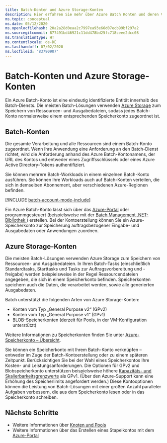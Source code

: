 ```yaml
---
title: Batch-Konten und Azure Storage-Konten
description: Hier erfahren Sie mehr über Azure Batch Konten und deren Verwendung in der Entwicklung.
ms.topic: conceptual
ms.date: 05/12/2020
ms.openlocfilehash: 20a2a28d0eaa2c7997ea93e66d07ecb99bf297a2
ms.sourcegitcommit: 877491bd46921c11dd478bd25fc718ceee2dcc08
ms.translationtype: HT
ms.contentlocale: de-DE
ms.lasthandoff: 07/02/2020
ms.locfileid: "83790907"
---
```

# <a name="batch-accounts-and-azure-storage-accounts"></a>Batch-Konten und Azure Storage-Konten

Ein Azure Batch-Konto ist eine eindeutig identifizierte Entität innerhalb des Batch-Diensts. Die meisten Batch-Lösungen verwenden [Azure Storage](../storage/index.yml) zum Speichern von Ressourcen- und Ausgabedateien, sodass jedes Batch-Konto normalerweise einem entsprechenden Speicherkonto zugeordnet ist.

## <a name="batch-accounts"></a>Batch-Konten

Die gesamte Verarbeitung und alle Ressourcen sind einem Batch-Konto zugeordnet. Wenn Ihre Anwendung eine Anforderung an den Batch-Dienst richtet, wird die Anforderung anhand des Azure Batch-Kontonamens, der URL des Kontos und entweder eines Zugriffsschlüssels oder eines Azure Active Directory-Tokens authentifiziert.

Sie können mehrere Batch-Workloads in einem einzelnen Batch-Konto ausführen. Sie können Ihre Workloads auch auf Batch-Konten verteilen, die sich in demselben Abonnement, aber verschiedenen Azure-Regionen befinden.

[!INCLUDE [batch-account-mode-include](../../includes/batch-account-mode-include.md)]

Ein Azure Batch-Konto lässt sich über das [Azure-Portal](batch-account-create-portal.md) oder programmgesteuert (beispielsweise mit der [Batch Management .NET-Bibliothek ](batch-management-dotnet.md)) erstellen. Bei der Kontoerstellung können Sie ein Azure-Speicherkonto zur Speicherung auftragsbezogener Eingabe- und Ausgabedaten oder Anwendungen zuordnen.

## <a name="azure-storage-accounts"></a>Azure Storage-Konten

Die meisten Batch-Lösungen verwenden Azure Storage zum Speichern von Ressourcen- und Ausgabedateien. In Ihren Batch-Tasks (einschließlich Standardtasks, Starttasks und Tasks zur Auftragsvorbereitung und -freigabe) werden beispielsweise in der Regel Ressourcendateien angegeben, die sich in einem Speicherkonto befinden. Speicherkonten speichern auch die Daten, die verarbeitet werden, sowie alle generierten Ausgabedaten.

Batch unterstützt die folgenden Arten von Azure Storage-Konten:

- Konten vom Typ „General Purpose v2“ (GPv2)
- Konten vom Typ „General Purpose v1“ (GPv1)
- BLOB-Speicherkonten (derzeit für Pools, in der VM-Konfiguration unterstützt)

Weitere Informationen zu Speicherkonten finden Sie unter [Azure-Speicherkonto – Übersicht](../storage/common/storage-account-overview.md).

Sie können ein Speicherkonto mit Ihrem Batch-Konto verknüpfen – entweder im Zuge der Batch-Kontoerstellung oder zu einem späteren Zeitpunkt. Berücksichtigen Sie bei der Wahl eines Speicherkontos Ihre Kosten- und Leistungsanforderungen. Die Optionen für GPv2 und Blobspeicherkonto unterstützen beispielsweise höhere [Kapazitäts- und Skalierbarkeitsgrenzwerte](https://azure.microsoft.com/blog/announcing-larger-higher-scale-storage-accounts/) als GPv1. (Über den Azure-Support kann eine Erhöhung des Speicherlimits angefordert werden.) Diese Kontooptionen können die Leistung von Batch-Lösungen mit einer großen Anzahl paralleler Aufgaben verbessern, die aus dem Speicherkonto lesen oder in das Speicherkonto schreiben.

## <a name="next-steps"></a>Nächste Schritte

- Weitere Informationen über [Knoten und Pools](nodes-and-pools.md)
- Weitere Informationen über das Erstellen eines Stapelkontos mit dem [Azure-Portal](batch-account-create-portal.md)
